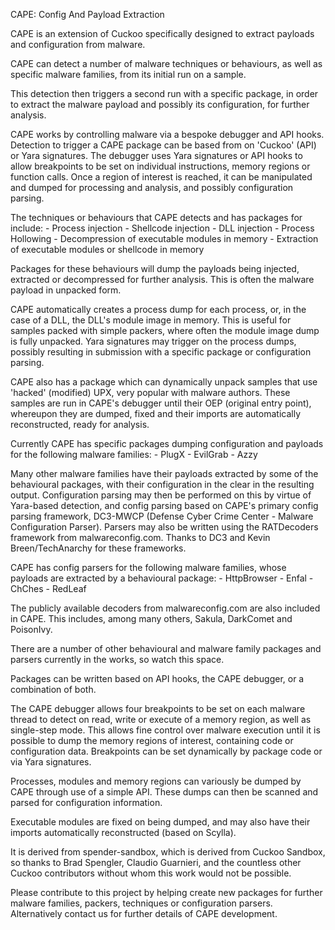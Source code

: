 CAPE: Config And Payload Extraction

CAPE is an extension of Cuckoo specifically designed to extract payloads and configuration from malware.

CAPE can detect a number of malware techniques or behaviours, as well as specific malware families, from its initial run on a sample. 

This detection then triggers a second run with a specific package, in order to extract the malware payload and possibly its configuration, for further analysis.

CAPE works by controlling malware via a bespoke debugger and API hooks. Detection to trigger a CAPE package can be based from on 'Cuckoo' (API) or Yara signatures. The debugger uses Yara signatures or API hooks to allow breakpoints to be set on individual instructions, memory regions or function calls. Once a region of interest is reached, it can be manipulated and dumped for processing and analysis, and possibly configuration parsing.

The techniques or behaviours that CAPE detects and has packages for include:
    - Process injection
        - Shellcode injection
        - DLL injection
        - Process Hollowing
    - Decompression of executable modules in memory
    - Extraction of executable modules or shellcode in memory

Packages for these behaviours will dump the payloads being injected, extracted or decompressed for further analysis. This is often the malware payload in unpacked form.

CAPE automatically creates a process dump for each process, or, in the case of a DLL, the DLL's module image in memory. This is useful for samples packed with simple packers, where often the module image dump is fully unpacked. Yara signatures may trigger on the process dumps, possibly resulting in submission with a specific package or configuration parsing.
    
CAPE also has a package which can dynamically unpack samples that use 'hacked' (modified) UPX, very popular with malware authors. These samples are run in CAPE's debugger until their OEP (original entry point), whereupon they are dumped, fixed and their imports are automatically reconstructed, ready for analysis.
    
Currently CAPE has specific packages dumping configuration and payloads for the following malware families:
    - PlugX
    - EvilGrab
    - Azzy
    
Many other malware families have their payloads extracted by some of the behavioural packages, with their configuration in the clear in the resulting output. Configuration parsing may then be performed on this by virtue of Yara-based detection, and config parsing based on CAPE's primary config parsing framework, DC3-MWCP (Defense Cyber Crime Center - Malware Configuration Parser). Parsers may also be written using the RATDecoders framework from malwareconfig.com. Thanks to DC3 and Kevin Breen/TechAnarchy for these frameworks.

CAPE has config parsers for the following malware families, whose payloads are extracted by a behavioural package:
    - HttpBrowser
    - Enfal
    - ChChes
    - RedLeaf

The publicly available decoders from malwareconfig.com are also included in CAPE. This includes, among many others, Sakula, DarkComet and PoisonIvy.
    
There are a number of other behavioural and malware family packages and parsers currently in the works, so watch this space.
    
Packages can be written based on API hooks, the CAPE debugger, or a combination of both.

The CAPE debugger allows four breakpoints to be set on each malware thread to detect on read, write or execute of a memory region, as well as single-step mode. This allows fine control over malware execution until it is possible to dump the memory regions of interest, containing code or configuration data. Breakpoints can be set dynamically by package code or via Yara signatures.

Processes, modules and memory regions can variously be dumped by CAPE through use of a simple API. These dumps can then be scanned and parsed for configuration information.

Executable modules are fixed on being dumped, and may also have their imports automatically reconstructed (based on Scylla).

It is derived from spender-sandbox, which is derived from Cuckoo Sandbox, so thanks to Brad Spengler, Claudio Guarnieri, and the countless other Cuckoo contributors without whom this work would not be possible.

Please contribute to this project by helping create new packages for further malware families, packers, techniques or configuration parsers. Alternatively contact us for further details of CAPE development.